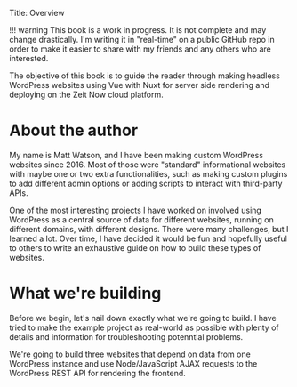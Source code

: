 Title: Overview

!!! warning
    This book is a work in progress. It is not complete and may change drastically. I'm writing it in "real-time" on a public GitHub repo in order to make it easier to share with my friends and any others who are interested.

The objective of this book is to guide the reader through making headless WordPress websites using Vue with Nuxt for server side rendering and deploying on the Zeit Now cloud platform.

# About the author

My name is Matt Watson, and I have been making custom WordPress websites since 2016. Most of those were "standard" informational websites with maybe one or two extra functionalities, such as making custom plugins to add different admin options or adding scripts to interact with third-party APIs.

One of the most interesting projects I have worked on involved using WordPress as a central source of data for different websites, running on different domains, with different designs. There were many challenges, but I learned a lot. Over time, I have decided it would be fun and hopefully useful to others to write an exhaustive guide on how to build these types of websites.

# What we're building

Before we begin, let's nail down exactly what we're going to build. I have tried to make the example project as real-world as possible with plenty of details and information for troubleshooting potenntial problems.

We're going to build three websites that depend on data from one WordPress instance and use Node/JavaScript AJAX requests to the WordPress REST API for rendering the frontend.

